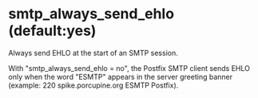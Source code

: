 # smtp_always_send_ehlo (default:yes) 


Always send EHLO at the start of an SMTP session.



With "smtp_always_send_ehlo = no", the Postfix SMTP client sends
EHLO only when
the word "ESMTP" appears in the server greeting banner (example:
220 spike.porcupine.org ESMTP Postfix).



